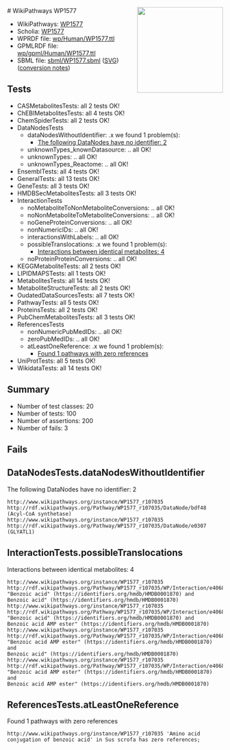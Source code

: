 <img style="float: right; width: 200px" src="../logo.png" />
# WikiPathways WP1577

* WikiPathways: [WP1577](https://identifiers.org/wikipathways:WP1577)
* Scholia: [WP1577](https://scholia.toolforge.org/wikipathways/WP1577)
* WPRDF file: [wp/Human/WP1577.ttl](../wp/Human/WP1577.ttl)
* GPMLRDF file: [wp/gpml/Human/WP1577.ttl](../wp/gpml/Human/WP1577.ttl)
* SBML file: [sbml/WP1577.sbml](../sbml/WP1577.sbml) ([SVG](../sbml/WP1577.svg)) ([conversion notes](../sbml/WP1577.txt))

## Tests
* CASMetabolitesTests: all 2 tests OK!
* ChEBIMetabolitesTests: all 4 tests OK!
* ChemSpiderTests: all 2 tests OK!
* DataNodesTests
    * dataNodesWithoutIdentifier: .x we found 1 problem(s):
        * [The following DataNodes have no identifier: 2](#d2d32fa1)
    * unknownTypes_knownDatasource: .. all OK!
    * unknownTypes: .. all OK!
    * unknownTypes_Reactome: .. all OK!
* EnsemblTests: all 4 tests OK!
* GeneralTests: all 13 tests OK!
* GeneTests: all 3 tests OK!
* HMDBSecMetabolitesTests: all 3 tests OK!
* InteractionTests
    * noMetaboliteToNonMetaboliteConversions: .. all OK!
    * noNonMetaboliteToMetaboliteConversions: .. all OK!
    * noGeneProteinConversions: .. all OK!
    * nonNumericIDs: .. all OK!
    * interactionsWithLabels: .. all OK!
    * possibleTranslocations: .x we found 1 problem(s):
        * [Interactions between identical metabolites: 4](#d59038c7)
    * noProteinProteinConversions: .. all OK!
* KEGGMetaboliteTests: all 2 tests OK!
* LIPIDMAPSTests: all 1 tests OK!
* MetabolitesTests: all 14 tests OK!
* MetaboliteStructureTests: all 2 tests OK!
* OudatedDataSourcesTests: all 7 tests OK!
* PathwayTests: all 5 tests OK!
* ProteinsTests: all 2 tests OK!
* PubChemMetabolitesTests: all 3 tests OK!
* ReferencesTests
    * nonNumericPubMedIDs: .. all OK!
    * zeroPubMedIDs: .. all OK!
    * atLeastOneReference: .x we found 1 problem(s):
        * [Found 1 pathways with zero references](#35eb778e)
* UniProtTests: all 5 tests OK!
* WikidataTests: all 14 tests OK!


## Summary

* Number of test classes: 20
* Number of tests: 100
* Number of assertions: 200
* Number of fails: 3

## Fails

<a name="d2d32fa1" />

## DataNodesTests.dataNodesWithoutIdentifier

The following DataNodes have no identifier: 2
```
http://www.wikipathways.org/instance/WP1577_r107035 http://rdf.wikipathways.org/Pathway/WP1577_r107035/DataNode/bdf48 (Acyl-CoA synthetase)
http://www.wikipathways.org/instance/WP1577_r107035 http://rdf.wikipathways.org/Pathway/WP1577_r107035/DataNode/e0307 (GLYATL1)
```

<a name="d59038c7" />

## InteractionTests.possibleTranslocations

Interactions between identical metabolites: 4
```
http://www.wikipathways.org/instance/WP1577_r107035 http://rdf.wikipathways.org/Pathway/WP1577_r107035/WP/Interaction/e4068 "Benzoic acid" (https://identifiers.org/hmdb/HMDB0001870) and 
Benzoic acid" (https://identifiers.org/hmdb/HMDB0001870)
http://www.wikipathways.org/instance/WP1577_r107035 http://rdf.wikipathways.org/Pathway/WP1577_r107035/WP/Interaction/e4068 "Benzoic acid" (https://identifiers.org/hmdb/HMDB0001870) and 
Benzoic acid AMP ester" (https://identifiers.org/hmdb/HMDB0001870)
http://www.wikipathways.org/instance/WP1577_r107035 http://rdf.wikipathways.org/Pathway/WP1577_r107035/WP/Interaction/e4068 "Benzoic acid AMP ester" (https://identifiers.org/hmdb/HMDB0001870) and 
Benzoic acid" (https://identifiers.org/hmdb/HMDB0001870)
http://www.wikipathways.org/instance/WP1577_r107035 http://rdf.wikipathways.org/Pathway/WP1577_r107035/WP/Interaction/e4068 "Benzoic acid AMP ester" (https://identifiers.org/hmdb/HMDB0001870) and 
Benzoic acid AMP ester" (https://identifiers.org/hmdb/HMDB0001870)
```

<a name="35eb778e" />

## ReferencesTests.atLeastOneReference

Found 1 pathways with zero references
```
http://www.wikipathways.org/instance/WP1577_r107035 'Amino acid conjugation of benzoic acid' in Sus scrofa has zero references; 
```

